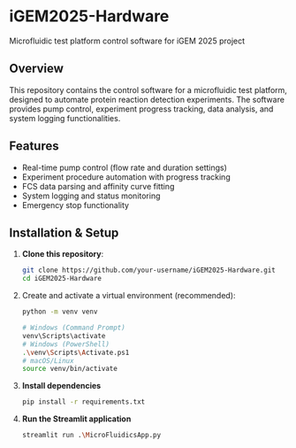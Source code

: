 # iGEM2025-Hardware
Microfluidic test platform control software for iGEM 2025 project

## Overview
This repository contains the control software for a microfluidic test platform, designed to automate protein reaction detection experiments. The software provides pump control, experiment progress tracking, data analysis, and system logging functionalities.

## Features
- Real-time pump control (flow rate and duration settings)
- Experiment procedure automation with progress tracking
- FCS data parsing and affinity curve fitting
- System logging and status monitoring
- Emergency stop functionality

## Installation & Setup
1. **Clone this repository**:
    ```bash
    git clone https://github.com/your-username/iGEM2025-Hardware.git
    cd iGEM2025-Hardware
2. Create and activate a virtual environment (recommended):
    ```bash
    python -m venv venv
    
    # Windows (Command Prompt)
    venv\Scripts\activate
    # Windows (PowerShell)
    .\venv\Scripts\Activate.ps1
    # macOS/Linux
    source venv/bin/activate
3. **Install dependencies**
    ```bash
    pip install -r requirements.txt
4. **Run the Streamlit application**
    ```bash
    streamlit run .\MicroFluidicsApp.py